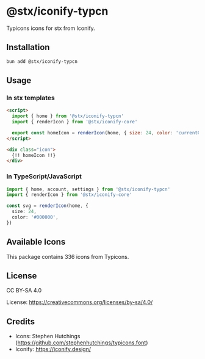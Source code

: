 # @stx/iconify-typcn

Typicons icons for stx from Iconify.

## Installation

```bash
bun add @stx/iconify-typcn
```

## Usage

### In stx templates

```html
<script>
  import { home } from '@stx/iconify-typcn'
  import { renderIcon } from '@stx/iconify-core'

  export const homeIcon = renderIcon(home, { size: 24, color: 'currentColor' })
</script>

<div class="icon">
  {!! homeIcon !!}
</div>
```

### In TypeScript/JavaScript

```typescript
import { home, account, settings } from '@stx/iconify-typcn'
import { renderIcon } from '@stx/iconify-core'

const svg = renderIcon(home, {
  size: 24,
  color: '#000000',
})
```

## Available Icons

This package contains 336 icons from Typicons.

## License

CC BY-SA 4.0

License: https://creativecommons.org/licenses/by-sa/4.0/

## Credits

- Icons: Stephen Hutchings (https://github.com/stephenhutchings/typicons.font)
- Iconify: https://iconify.design/
